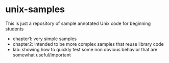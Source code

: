 # unix-samples

This is just a repository of sample annotated Unix code for beginning students

* chapter1: very simple samples
* chapter2: intended to be more complex samples that reuse library code
* lab: showing how to quickly test some non obvious behavior that are
somewhat useful/important

